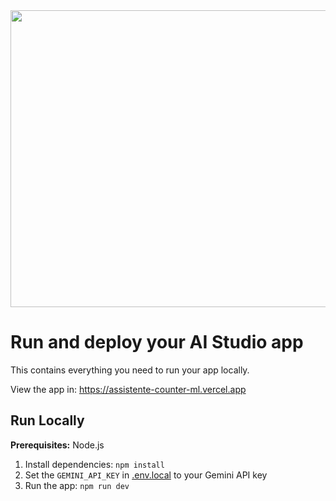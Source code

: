 <div align="center">
<img width="1200" height="475" alt="GHBanner" src="https://i.postimg.cc/kX8CZt12/Captura-de-tela-2025-10-04-131404.png" />
</div>

# Run and deploy your AI Studio app

This contains everything you need to run your app locally.

View the app in: https://assistente-counter-ml.vercel.app

## Run Locally

**Prerequisites:**  Node.js


1. Install dependencies:
   `npm install`
2. Set the `GEMINI_API_KEY` in [.env.local](.env.local) to your Gemini API key
3. Run the app:
   `npm run dev`
